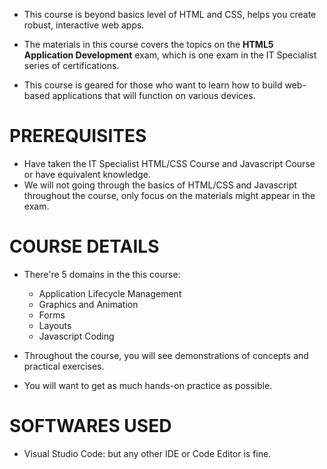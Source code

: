 - This course is beyond basics level of HTML and CSS, helps you create robust, interactive web apps.
- The materials in this course covers the topics on the **HTML5 Application Development** exam, which is one exam in the IT Specialist series of certifications.

- This course is geared for those who want to learn how to build web-based applications that will function on various devices.

# PREREQUISITES
- Have taken the IT Specialist HTML/CSS Course and Javascript Course or have equivalent knowledge.
- We will not going through the basics of HTML/CSS and Javascript throughout the course, only focus on the materials might appear in the exam.

# COURSE DETAILS
- There're 5 domains in the this course:
	- Application Lifecycle Management
	- Graphics and Animation
	- Forms
	- Layouts
	- Javascript Coding

- Throughout the course, you will see demonstrations of concepts and practical exercises.
- You will want to get as much hands-on practice as possible.

# SOFTWARES USED
- Visual Studio Code: but any other IDE or Code Editor is fine.
